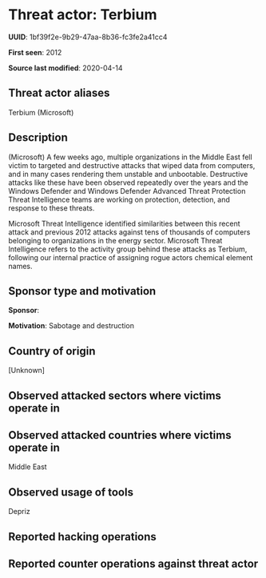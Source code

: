 # Threat actor: Terbium

**UUID**: 1bf39f2e-9b29-47aa-8b36-fc3fe2a41cc4

**First seen**: 2012

**Source last modified**: 2020-04-14

## Threat actor aliases

Terbium (Microsoft)

## Description

(Microsoft) A few weeks ago, multiple organizations in the Middle East fell victim to targeted and destructive attacks that wiped data from computers, and in many cases rendering them unstable and unbootable. Destructive attacks like these have been observed repeatedly over the years and the Windows Defender and Windows Defender Advanced Threat Protection Threat Intelligence teams are working on protection, detection, and response to these threats.

Microsoft Threat Intelligence identified similarities between this recent attack and previous 2012 attacks against tens of thousands of computers belonging to organizations in the energy sector. Microsoft Threat Intelligence refers to the activity group behind these attacks as Terbium, following our internal practice of assigning rogue actors chemical element names.

## Sponsor type and motivation

**Sponsor**: 

**Motivation**: Sabotage and destruction


## Country of origin

[Unknown]

## Observed attacked sectors where victims operate in



## Observed attacked countries where victims operate in

Middle East

## Observed usage of tools

Depriz

## Reported hacking operations



## Reported counter operations against threat actor





